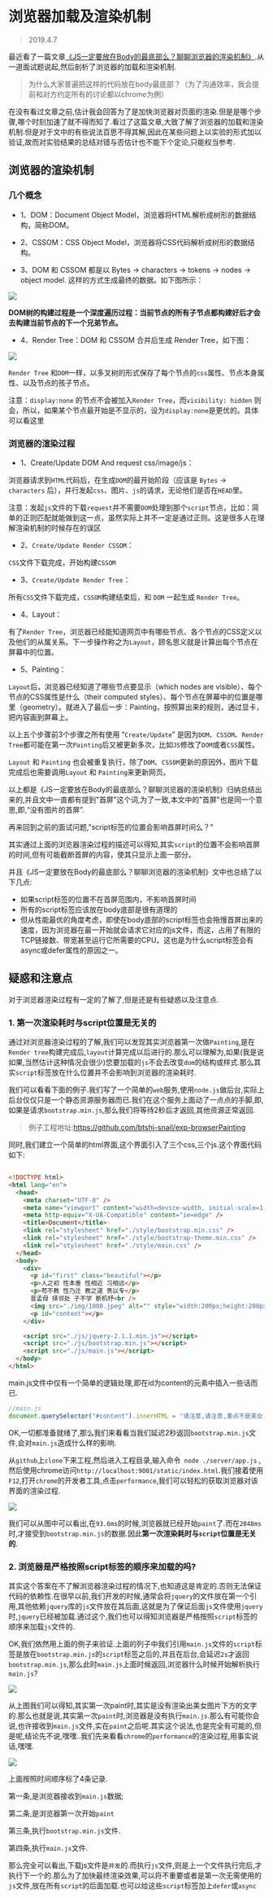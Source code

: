 # 浏览器加载及渲染机制

> 2019.4.7

最近看了一篇文章[《JS一定要放在Body的最底部么？聊聊浏览器的渲染机制》](./http://delai.me/code/js-and-performance/).从一道面试题说起,然后剖析了浏览器的加载和渲染机制.

> 为什么大家普遍把<script src=""></script>这样的代码放在body最底部？（为了沟通效率，我会提前和对方约定所有的讨论都以chrome为例）

在没有看过文章之前,估计我会回答为了是加快浏览器对页面的渲染.但是是哪个步骤,哪个时刻加速了就不得而知了.看过了这篇文章,大致了解了浏览器的加载和渲染机制.但是对于文中的有些说法百思不得其解,因此在某些问题上以实验的形式加以验证,故而对实验结果的总结对错与否估计也不能下个定论,只能权当参考.

## 浏览器的渲染机制

### 几个概念

- 1、DOM：Document Object Model，浏览器将HTML解析成树形的数据结构，简称DOM。

- 2、CSSOM：CSS Object Model，浏览器将CSS代码解析成树形的数据结构。

- 3、DOM 和 CSSOM 都是以 Bytes → characters → tokens → nodes → object model. 这样的方式生成最终的数据。如下图所示： 

![](./img/full-process.png)

**DOM树的构建过程是一个深度遍历过程：当前节点的所有子节点都构建好后才会去构建当前节点的下一个兄弟节点。**

- 4、Render Tree：DOM 和 CSSOM 合并后生成 Render Tree，如下图： 

![](./img/render-tree-construction.png)

`Render Tree` 和`DOM`一样，以多叉树的形式保存了每个节点的`css`属性、节点本身属性、以及节点的孩子节点。

注意：`display:none` 的节点不会被加入`Render Tree`，而`visibility: hidden` 则会，所以，如果某个节点最开始是不显示的，设为`display:none`是更优的。具体可以看这里


### 浏览器的渲染过程

- 1、Create/Update DOM And request css/image/js：

浏览器请求到`HTML`代码后，在生成`DOM`的最开始阶段（应该是 `Bytes` → `characters` 后），并行发起`css`、图片、`js`的请求，无论他们是否在`HEAD`里。

注意：发起`js`文件的下载`request`并不需要`DOM`处理到那个`script`节点，比如：简单的正则匹配就能做到这一点，虽然实际上并不一定是通过正则。这是很多人在理解渲染机制的时候存在的误区

- 2、`Create/Update Render CSSOM`：

`CSS`文件下载完成，开始构建`CSSOM`

- 3、`Create/Update Render Tree`：

所有`CSS`文件下载完成，`CSSOM`构建结束后，和 `DOM` 一起生成 `Render Tree`。

- 4、Layout：

有了`Render Tree`，浏览器已经能知道网页中有哪些节点、各个节点的CSS定义以及他们的从属关系。下一步操作称之为`Layout`，顾名思义就是计算出每个节点在屏幕中的位置。

- 5、Painting：

`Layout`后，浏览器已经知道了哪些节点要显示（which nodes are visible）、每个节点的CSS属性是什么（their computed styles）、每个节点在屏幕中的位置是哪里（geometry）。就进入了最后一步：Painting，按照算出来的规则，通过显卡，把内容画到屏幕上。

以上五个步骤前3个步骤之所有使用 “`Create/Update`” 是因为`DOM`、`CSSOM`、`Render Tree`都可能在第一次`Painting`后又被更新多次，比如`JS`修改了`DOM`或者`CSS`属性。

`Layout` 和 `Painting` 也会被重复执行，除了`DOM`、`CSSOM`更新的原因外，图片下载完成后也需要调用`Layout` 和 `Painting`来更新网页。


以上都是《JS一定要放在Body的最底部么？聊聊浏览器的渲染机制》归纳总结出来的,并且文中一直都有提到"首屏"这个词,为了一致,本文中的"首屏"也是同一个意思,即,“没有图片的首屏”.

再来回到之前的面试问题,"script标签的位置会影响首屏时间么？"

其实通过上面的浏览器渲染过程的描述可以得知,其实`script`的位置不会影响首屏的时间,但有可能截断首屏的内容，使其只显示上面一部分。

并且《JS一定要放在Body的最底部么？聊聊浏览器的渲染机制》文中也总结了以下几点:

- 如果script标签的位置不在首屏范围内，不影响首屏时间
- 所有的script标签应该放在body底部是很有道理的
- 但从性能最优的角度考虑，即使在body底部的script标签也会拖慢首屏出来的速度，因为浏览器在最一开始就会请求它对应的js文件，而这，占用了有限的TCP链接数、带宽甚至运行它所需要的CPU。这也是为什么script标签会有async或defer属性的原因之一。

## 疑惑和注意点

对于浏览器渲染过程有一定的了解了,但是还是有些疑惑以及注意点.

### 1. 第一次渲染耗时与script位置是无关的

通过对浏览器渲染过程的了解,我们可以发现其实浏览器第一次做`Painting`,是在`Render tree`构建完成后,`layout`计算完成以后进行的.那么可以理解为,如果(我是说如果,当然估计这种情况会很少)您要加载的`js`不会去改变`dom`的结构或样式.那么其实`script`标签放在什么位置并不会影响到浏览器的渲染耗时.

我们可以看看下面的例子.我们写了一个简单的`web`服务,使用`node.js`做后台,实际上后台仅仅只是一个静态资源服务器而已.我们在这个服务上面动了一点点的手脚,即,如果是请求`bootstrap.min.js`,那么我们将等待2秒后才返回,其他资源正常返回.

> 例子工程地址:https://github.com/btshj-snail/exp-browserPainting

同时,我们建立一个简单的html界面,这个界面引入了三个css,三个js.这个界面代码如下:

```html

<!DOCTYPE html>
<html lang="en">
  <head>
    <meta charset="UTF-8" />
    <meta name="viewport" content="width=device-width, initial-scale=1.0" />
    <meta http-equiv="X-UA-Compatible" content="ie=edge" />
    <title>Document</title>
    <link rel="stylesheet" href="./style/bootstrap.min.css" />
    <link rel="stylesheet" href="./style/bootstrap-theme.min.css" />
    <link rel="stylesheet" href="./style/main.css" />
  </head>
  <body>
    <div>
      <p id="first" class="beautiful"></p>
      <p>人之初 性本善 性相近 习相远</p>
      <p>苟不教 性乃迁 教之道 贵以专</p>
      昔孟母 择邻处 子不学 断机杼<br />
      <img src="./img/1000.jpeg" alt="" style="width:200px;height:200px;margin:20px;"/>
      <p id="content"></p>
    </div>

    <script src="./js/jquery-2.1.1.min.js"></script>
    <script src="./js/bootstrap.min.js"></script>
    <script src="./js/main.js"></script>
  </body>
</html>

```
main.js文件中仅有一个简单的逻辑处理,即在id为content的元素中插入一些话而已.

```javaScript
//main.js
document.querySelector("#content").innerHTML = "请注意,请注意,重点不是美女....重点是你看到这串文字..这才是老夫的真实用意..这句话是通过js动态追加的.当你看到这句话的时候,表明这个js文件已经运行了...其实在你不知道的时候,我偷偷的将另外一个js延迟加载了..."


```

OK,一切都准备就绪了,那么我们来看看当我们延迟2秒返回`bootstrap.min.js`文件,会对`main.js`造成什么样的影响.

从`github`上`clone`下来工程,然后进入工程目录,输入命令` node ./server/app.js` ,然后使用chrome访问`http://localhost:9001/static/index.html`.我们接着使用`F12`,打开`chrome`的开发者工具,点击`performance`,我们可以轻松的获取浏览器对该界面的渲染过程.

![](./img/first_painting.png)

我们可以从图中可以看出,在`93.6ms`的时候,浏览器就已经开始`paint`了.而在`2048ms`时,才接受到`bootstrap.min.js`的数据.因此**第一次渲染耗时与`script`位置是无关的**.

### 2. 浏览器是严格按照script标签的顺序来加载的吗?

其实这个答案在不了解浏览器渲染过程的情况下,也知道这是肯定的.否则无法保证代码的依赖性.在很早以前,我们开发的时候,通常会将`jquery`的文件放在第一个引用,其他依赖`jquery`库的`js`文件放在其后面,这就是为了保证后面`js`文件使用`jquery`时,`jquery`已经被加载.通过这个,我们也可以得知浏览器是严格按照`script`标签的顺序来加载`js`文件的.

OK,我们依然用上面的例子来验证.上面的列子中我们引用`main.js`文件的`script`标签是放在`bootstrap.min.js`的`script`标签之后的,并且在后台,会延迟`2s`才返回`bootstrap.min.js`,那么此时`main.js`上面时候返回,浏览器什么时候开始解析执行`main.js`?

![](./img/first_painting.png)

从上图我们可以得知,其实第一次paint时,其实是没有渲染出美女图片下方的文字的.那么也就是说,其实第一次`paint`时,浏览器是没有执行`main.js`.那么有可能你会说,也许接收到`main.js`文件,实在`paint`之后呢.其实这个说法,也是完全有可能的,但是呢,结论先不说,嘿嘿..我们先来看看`chrome`的`performance`的渲染过程,用事实说话,嘿嘿.

![](./img/painting_2.png)

上面按照时间顺序标了4条记录.

第一条,是浏览器接收到`main.js`数据;

第二条,是浏览器第一次开始`paint`

第三条,执行`bootstrap.min.js`文件.

第四条,执行`main.js`文件.

那么完全可以看出,下载js文件是`并发`的.而执行`js`文件,则是上一个文件执行完后,才执行下一个的.那么为了加快最终渲染效果,可以将不重要或者是第一次无需使用的`js`文件,放在所有`script`的后面加载.也可以给这些`script`标签加上`defer`或`async`












